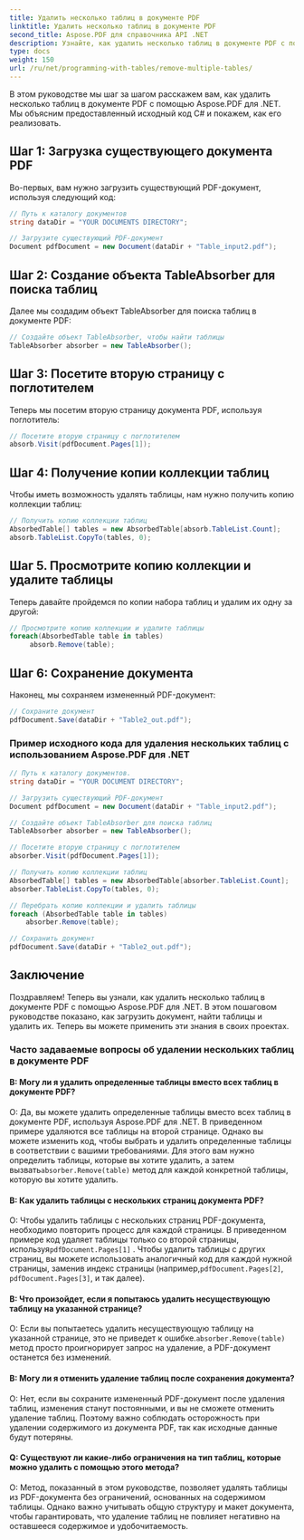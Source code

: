 ```yaml
---
title: Удалить несколько таблиц в документе PDF
linktitle: Удалить несколько таблиц в документе PDF
second_title: Aspose.PDF для справочника API .NET
description: Узнайте, как удалить несколько таблиц в документе PDF с помощью Aspose.PDF для .NET.
type: docs
weight: 150
url: /ru/net/programming-with-tables/remove-multiple-tables/
---
```

В этом руководстве мы шаг за шагом расскажем вам, как удалить несколько таблиц в документе PDF с помощью Aspose.PDF для .NET. Мы объясним предоставленный исходный код C# и покажем, как его реализовать.

## Шаг 1: Загрузка существующего документа PDF
Во-первых, вам нужно загрузить существующий PDF-документ, используя следующий код:

```csharp
// Путь к каталогу документов
string dataDir = "YOUR DOCUMENTS DIRECTORY";

// Загрузите существующий PDF-документ
Document pdfDocument = new Document(dataDir + "Table_input2.pdf");
```

## Шаг 2: Создание объекта TableAbsorber для поиска таблиц
Далее мы создадим объект TableAbsorber для поиска таблиц в документе PDF:

```csharp
// Создайте объект TableAbsorber, чтобы найти таблицы
TableAbsorber absorber = new TableAbsorber();
```

## Шаг 3: Посетите вторую страницу с поглотителем
Теперь мы посетим вторую страницу документа PDF, используя поглотитель:

```csharp
// Посетите вторую страницу с поглотителем
absorb.Visit(pdfDocument.Pages[1]);
```

## Шаг 4: Получение копии коллекции таблиц
Чтобы иметь возможность удалять таблицы, нам нужно получить копию коллекции таблиц:

```csharp
// Получить копию коллекции таблиц
AbsorbedTable[] tables = new AbsorbedTable[absorb.TableList.Count];
absorb.TableList.CopyTo(tables, 0);
```

## Шаг 5. Просмотрите копию коллекции и удалите таблицы
Теперь давайте пройдемся по копии набора таблиц и удалим их одну за другой:

```csharp
// Просмотрите копию коллекции и удалите таблицы
foreach(AbsorbedTable table in tables)
     absorb.Remove(table);
```

## Шаг 6: Сохранение документа
Наконец, мы сохраняем измененный PDF-документ:

```csharp
// Сохраните документ
pdfDocument.Save(dataDir + "Table2_out.pdf");
```

### Пример исходного кода для удаления нескольких таблиц с использованием Aspose.PDF для .NET

```csharp
// Путь к каталогу документов.
string dataDir = "YOUR DOCUMENT DIRECTORY";

// Загрузить существующий PDF-документ
Document pdfDocument = new Document(dataDir + "Table_input2.pdf");

// Создайте объект TableAbsorber для поиска таблиц
TableAbsorber absorber = new TableAbsorber();

// Посетите вторую страницу с поглотителем
absorber.Visit(pdfDocument.Pages[1]);

// Получить копию коллекции таблиц
AbsorbedTable[] tables = new AbsorbedTable[absorber.TableList.Count];
absorber.TableList.CopyTo(tables, 0);

// Перебрать копию коллекции и удалить таблицы
foreach (AbsorbedTable table in tables)
	absorber.Remove(table);

// Сохранить документ
pdfDocument.Save(dataDir + "Table2_out.pdf");
```

## Заключение
Поздравляем! Теперь вы узнали, как удалить несколько таблиц в документе PDF с помощью Aspose.PDF для .NET. В этом пошаговом руководстве показано, как загрузить документ, найти таблицы и удалить их. Теперь вы можете применить эти знания в своих проектах.

### Часто задаваемые вопросы об удалении нескольких таблиц в документе PDF

#### В: Могу ли я удалить определенные таблицы вместо всех таблиц в документе PDF?

 О: Да, вы можете удалить определенные таблицы вместо всех таблиц в документе PDF, используя Aspose.PDF для .NET. В приведенном примере удаляются все таблицы на второй странице. Однако вы можете изменить код, чтобы выбрать и удалить определенные таблицы в соответствии с вашими требованиями. Для этого вам нужно определить таблицы, которые вы хотите удалить, а затем вызвать`absorber.Remove(table)` метод для каждой конкретной таблицы, которую вы хотите удалить.

#### В: Как удалить таблицы с нескольких страниц документа PDF?

 О: Чтобы удалить таблицы с нескольких страниц PDF-документа, необходимо повторить процесс для каждой страницы. В приведенном примере код удаляет таблицы только со второй страницы, используя`pdfDocument.Pages[1]` . Чтобы удалить таблицы с других страниц, вы можете использовать аналогичный код для каждой нужной страницы, заменив индекс страницы (например,`pdfDocument.Pages[2]`, `pdfDocument.Pages[3]`, и так далее).

#### В: Что произойдет, если я попытаюсь удалить несуществующую таблицу на указанной странице?

О: Если вы попытаетесь удалить несуществующую таблицу на указанной странице, это не приведет к ошибке.`absorber.Remove(table)` метод просто проигнорирует запрос на удаление, а PDF-документ останется без изменений.

#### В: Могу ли я отменить удаление таблиц после сохранения документа?

О: Нет, если вы сохраните измененный PDF-документ после удаления таблиц, изменения станут постоянными, и вы не сможете отменить удаление таблиц. Поэтому важно соблюдать осторожность при удалении содержимого из документа PDF, так как исходные данные будут потеряны.

#### Q: Существуют ли какие-либо ограничения на тип таблиц, которые можно удалить с помощью этого метода?

О: Метод, показанный в этом руководстве, позволяет удалять таблицы из PDF-документа без ограничений, основанных на содержимом таблицы. Однако важно учитывать общую структуру и макет документа, чтобы гарантировать, что удаление таблиц не повлияет негативно на оставшееся содержимое и удобочитаемость.